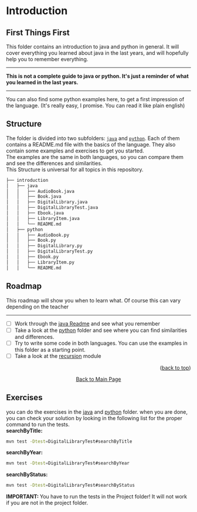 <a id="readme-top"></a>

# Introduction

## First Things First
This folder contains an introduction to java and python in general. 
It will cover everything you learned about java in the last years, and will hopefully help you to remember everything.<hr>
<strong> This is not a complete guide to java or python. It's just a reminder of what you learned in the last years. </strong><hr>
You can also find some python examples here, to get a first impression of the language. 
(It's really easy, I promise. You can read it like plain english)

## Structure
The folder is divided into two subfolders: [`java`](java/README.md) and [`python`](python/README.md).
Each of them contains a README.md file with the basics of the language.
They also contain some examples and exercises to get you started.<br>
The examples are the same in both languages, so you can compare them and see the differences and similarities.<br>
This Structure is universal for all topics in this repository.
```bash
├── introduction
│   ├── java
│   │   ├── AudioBook.java
│   │   ├── Book.java
│   │   ├── DigitalLibrary.java
│   │   ├── DigitalLibraryTest.java
│   │   ├── Ebook.java
│   │   ├── LibraryItem.java
│   │   └── README.md
│   ├── python
│   │   ├── AudioBook.py
│   │   ├── Book.py
│   │   ├── DigitalLibrary.py
│   │   ├── DigitalLibraryTest.py
│   │   ├── Ebook.py
│   │   ├── LibraryItem.py
│   │   └── README.md
```

## Roadmap
This roadmap will show you when to learn what. Of course this can vary depending on the teacher <hr>
- [ ] Work through the [java Readme](java/README.md) and see what you remember
- [ ] Take a look at the [python](python/README.md) folder and see where you can find similarities and differences.
- [ ] Try to write some code in both languages. You can use the examples in this folder as a starting point.
- [ ] Take a look at the [recursion](../recursion/README.md) module

<p align="right">(<a href="#readme-top">back to top</a>)</p>
<p align="center"><a href="../../README.md">Back to Main Page</a></p>

## Exercises
you can do the exercises in the [java](java/README.md) and [python](python/README.md) folder.
when you are done, you can check your solution by looking in the following list for the proper command to run the tests.<br>
<strong>searchByTitle:</strong>
```bash
mvn test -Dtest=DigitalLibraryTest#searchByTitle
```
<strong>searchByYear:</strong>
```bash
mvn test -Dtest=DigitalLibraryTest#searchByYear
```
<strong>searchByStatus:</strong>
```bash
mvn test -Dtest=DigitalLibraryTest#searchByStatus
```
<strong> IMPORTANT: </strong> You have to run the tests in the Project folder! It will not work if you are not in the 
project folder.
